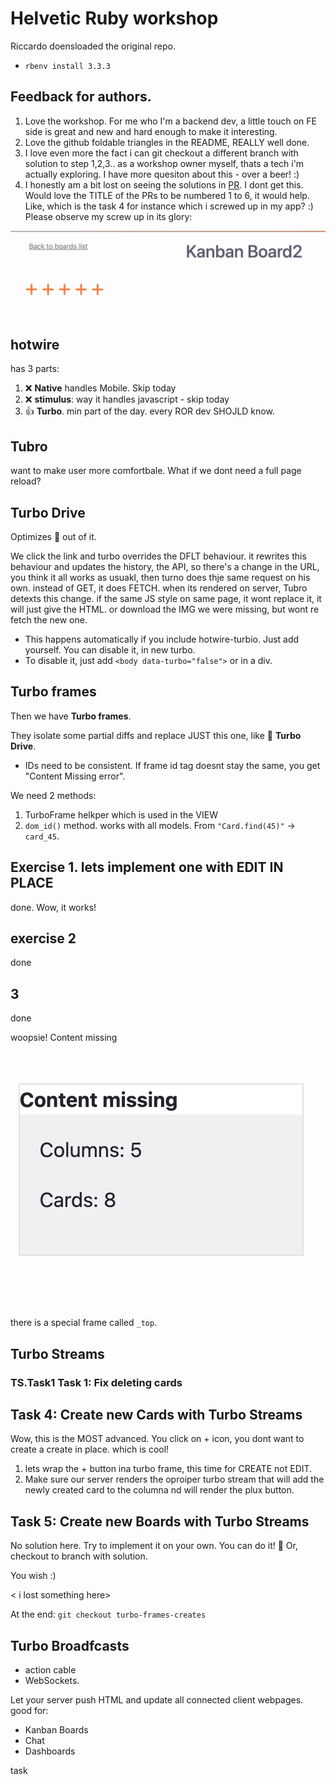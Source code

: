 # Helvetic Ruby workshop

Riccardo doensloaded the original repo.

* `rbenv install 3.3.3`

## Feedback for authors.

1. Love the workshop. For me who I'm a backend dev, a little touch on FE side is great and new and hard enough to make it interesting.
2. Love the github foldable triangles in the README, REALLY well done.
3. I love even more the fact i can git checkout a different branch with solution to step 1,2,3.. as a workshop owner myself, thats a tech i'm actually exploring. I have more quesiton about this - over a beer! :)
4. I honestly am a bit lost on seeing the solutions in [PR](https://github.com/visualitypl/hotwire-kanban/pulls). I dont get this. Would love the TITLE of the PRs to be numbered 1 to 6, it would help. Like, which is the task 4 for instance which i screwed up in my app? :) Please observe my screw up in its glory:

![ricc step 4 screw up](image-1.png)


## hotwire

has 3 parts:

1. ❌ **Native** handles  Mobile. Skip today
2. ❌ **stimulus**: way it handles javascript - skip today
3. 👍 **Turbo**. min part of the day. every ROR dev SHOJLD know.

## Tubro

want to make user more comfortbale. What if we dont need a full page reload?

## **Turbo Drive**

Optimizes 💩 out of it.

We click the link and turbo overrides the DFLT behaviour. it rewrites this behaviour and updates the history, the API,
so there's a change in the URL, you think it all works as usuakl, then turno does thje same request on his own.
instead of GET, it does FETCH.
when its rendered on server, Tubro detexts this change. if the same JS style on same page, it wont replace it,
it will just give the HTML. or download the IMG we were missing, but wont re fetch the new one.

* This happens automatically if you include hotwire-turbio. Just add yourself. You can disable it, in new turbo.
* To disable it, just add `<body data-turbo="false">` or in a div.

## **Turbo frames**

Then we have **Turbo frames**.

They isolate some partial diffs and replace JUST this one, like 💨 **Turbo Drive**.

* IDs need to be consistent. If frame id tag doesnt stay the same, you get "Content Missing error".

We need 2 methods:

1. TurboFrame helkper which is used in the VIEW
2. `dom_id()` method. works with all models. From `"Card.find(45)"` -> `card_45`.

## Exercise 1. lets implement one with EDIT IN PLACE

done. Wow, it works!

## exercise 2

done

## 3

done

woopsie! Content missing

![Content missing error! Working as intended](image.png)

there is a special frame called `_top`.

## Turbo Streams

### TS.Task1 Task 1: Fix deleting cards



## Task 4: Create new Cards with Turbo Streams

Wow, this is the MOST advanced. You click on + icon, you dont want to create a create in place.
which is cool!

1. lets wrap the + button ina  turbo frame, this time for CREATE not EDIT.
2. Make sure our server renders the oproiper turbo stream that will add the newly created card to the columna nd will render the plux button.


## Task 5: Create new Boards with Turbo Streams

No solution here.
Try to implement it on your own. You can do it! 💪
Or, checkout to branch with solution.

You wish :)


< i lost something here>

At the end: `git checkout turbo-frames-creates`

## Turbo Broadfcasts

* action cable
* WebSockets.

Let your server push HTML and update all connected client webpages. good for:

* Kanban Boards
* Chat
* Dashboards

task
